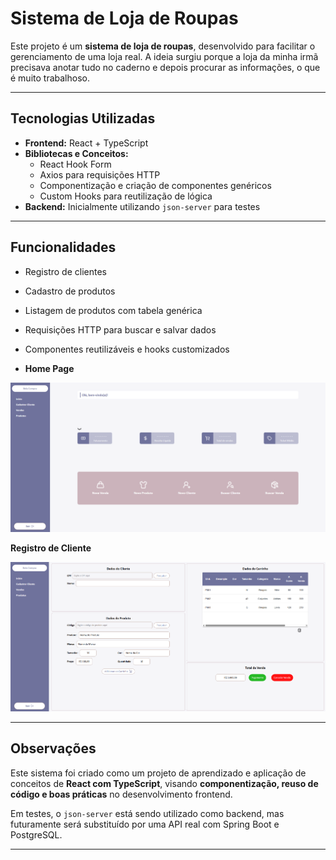 # Sistema de Loja de Roupas

Este projeto é um **sistema de loja de roupas**, desenvolvido para facilitar o gerenciamento de uma loja real. A ideia surgiu porque a loja da minha irmã precisava anotar tudo no caderno e depois procurar as informações, o que é muito trabalhoso.

---

## Tecnologias Utilizadas

- **Frontend:** React + TypeScript
- **Bibliotecas e Conceitos:**
  - React Hook Form
  - Axios para requisições HTTP
  - Componentização e criação de componentes genéricos
  - Custom Hooks para reutilização de lógica
- **Backend:** Inicialmente utilizando `json-server` para testes

---

## Funcionalidades

- Registro de clientes
- Cadastro de produtos
- Listagem de produtos com tabela genérica
- Requisições HTTP para buscar e salvar dados
- Componentes reutilizáveis e hooks customizados

- **Home Page**

![Home Page](./documents/home-page.png)

**Registro de Cliente**

![Register Client](./documents/register-client.png)

---

## Observações

Este sistema foi criado como um projeto de aprendizado e aplicação de conceitos de **React com TypeScript**, visando **componentização, reuso de código e boas práticas** no desenvolvimento frontend.

Em testes, o `json-server` está sendo utilizado como backend, mas futuramente será substituído por uma API real com Spring Boot e PostgreSQL.

---
